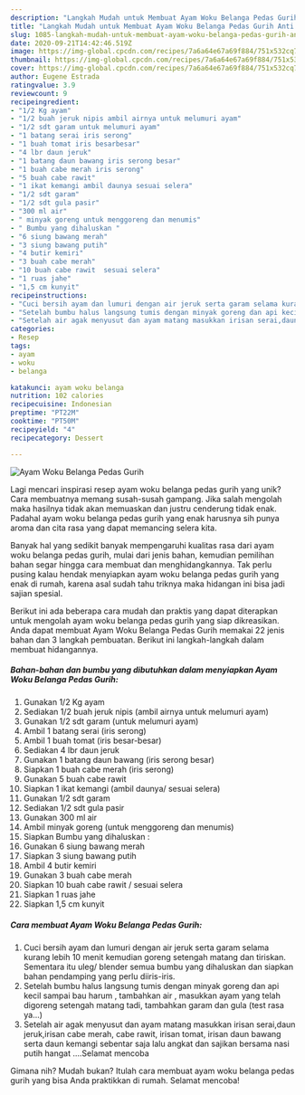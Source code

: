 ```yaml
---
description: "Langkah Mudah untuk Membuat Ayam Woku Belanga Pedas Gurih Anti Gagal"
title: "Langkah Mudah untuk Membuat Ayam Woku Belanga Pedas Gurih Anti Gagal"
slug: 1085-langkah-mudah-untuk-membuat-ayam-woku-belanga-pedas-gurih-anti-gagal
date: 2020-09-21T14:42:46.519Z
image: https://img-global.cpcdn.com/recipes/7a6a64e67a69f884/751x532cq70/ayam-woku-belanga-pedas-gurih-foto-resep-utama.jpg
thumbnail: https://img-global.cpcdn.com/recipes/7a6a64e67a69f884/751x532cq70/ayam-woku-belanga-pedas-gurih-foto-resep-utama.jpg
cover: https://img-global.cpcdn.com/recipes/7a6a64e67a69f884/751x532cq70/ayam-woku-belanga-pedas-gurih-foto-resep-utama.jpg
author: Eugene Estrada
ratingvalue: 3.9
reviewcount: 9
recipeingredient:
- "1/2 Kg ayam"
- "1/2 buah jeruk nipis ambil airnya untuk melumuri ayam"
- "1/2 sdt garam untuk melumuri ayam"
- "1 batang serai iris serong"
- "1 buah tomat iris besarbesar"
- "4 lbr daun jeruk"
- "1 batang daun bawang iris serong besar"
- "1 buah cabe merah iris serong"
- "5 buah cabe rawit"
- "1 ikat kemangi ambil daunya sesuai selera"
- "1/2 sdt garam"
- "1/2 sdt gula pasir"
- "300 ml air"
- " minyak goreng untuk menggoreng dan menumis"
- " Bumbu yang dihaluskan "
- "6 siung bawang merah"
- "3 siung bawang putih"
- "4 butir kemiri"
- "3 buah cabe merah"
- "10 buah cabe rawit  sesuai selera"
- "1 ruas jahe"
- "1,5 cm kunyit"
recipeinstructions:
- "Cuci bersih ayam dan lumuri dengan air jeruk serta garam selama kurang lebih 10 menit kemudian goreng setengah matang dan tiriskan. Sementara itu uleg/ blender semua bumbu yang dihaluskan dan siapkan bahan pendamping yang perlu diiris-iris."
- "Setelah bumbu halus langsung tumis dengan minyak goreng dan api kecil sampai bau harum , tambahkan air , masukkan ayam yang telah digoreng setengah matang tadi, tambahkan garam dan gula (test rasa ya...)"
- "Setelah air agak menyusut dan ayam matang masukkan irisan serai,daun jeruk,irisan cabe merah, cabe rawit, irisan tomat, irisan daun bawang serta daun kemangi sebentar saja lalu angkat dan sajikan bersama nasi putih hangat ....Selamat mencoba"
categories:
- Resep
tags:
- ayam
- woku
- belanga

katakunci: ayam woku belanga 
nutrition: 102 calories
recipecuisine: Indonesian
preptime: "PT22M"
cooktime: "PT50M"
recipeyield: "4"
recipecategory: Dessert

---
```



![Ayam Woku Belanga Pedas Gurih](https://img-global.cpcdn.com/recipes/7a6a64e67a69f884/751x532cq70/ayam-woku-belanga-pedas-gurih-foto-resep-utama.jpg)

Lagi mencari inspirasi resep ayam woku belanga pedas gurih yang unik? Cara membuatnya memang susah-susah gampang. Jika salah mengolah maka hasilnya tidak akan memuaskan dan justru cenderung tidak enak. Padahal ayam woku belanga pedas gurih yang enak harusnya sih punya aroma dan cita rasa yang dapat memancing selera kita.



Banyak hal yang sedikit banyak mempengaruhi kualitas rasa dari ayam woku belanga pedas gurih, mulai dari jenis bahan, kemudian pemilihan bahan segar hingga cara membuat dan menghidangkannya. Tak perlu pusing kalau hendak menyiapkan ayam woku belanga pedas gurih yang enak di rumah, karena asal sudah tahu triknya maka hidangan ini bisa jadi sajian spesial.


Berikut ini ada beberapa cara mudah dan praktis yang dapat diterapkan untuk mengolah ayam woku belanga pedas gurih yang siap dikreasikan. Anda dapat membuat Ayam Woku Belanga Pedas Gurih memakai 22 jenis bahan dan 3 langkah pembuatan. Berikut ini langkah-langkah dalam membuat hidangannya.

<!--inarticleads1-->

##### Bahan-bahan dan bumbu yang dibutuhkan dalam menyiapkan Ayam Woku Belanga Pedas Gurih:

1. Gunakan 1/2 Kg ayam
1. Sediakan 1/2 buah jeruk nipis (ambil airnya untuk melumuri ayam)
1. Gunakan 1/2 sdt garam (untuk melumuri ayam)
1. Ambil 1 batang serai (iris serong)
1. Ambil 1 buah tomat (iris besar-besar)
1. Sediakan 4 lbr daun jeruk
1. Gunakan 1 batang daun bawang (iris serong besar)
1. Siapkan 1 buah cabe merah (iris serong)
1. Gunakan 5 buah cabe rawit
1. Siapkan 1 ikat kemangi (ambil daunya/ sesuai selera)
1. Gunakan 1/2 sdt garam
1. Sediakan 1/2 sdt gula pasir
1. Gunakan 300 ml air
1. Ambil  minyak goreng (untuk menggoreng dan menumis)
1. Siapkan  Bumbu yang dihaluskan :
1. Gunakan 6 siung bawang merah
1. Siapkan 3 siung bawang putih
1. Ambil 4 butir kemiri
1. Gunakan 3 buah cabe merah
1. Siapkan 10 buah cabe rawit / sesuai selera
1. Siapkan 1 ruas jahe
1. Siapkan 1,5 cm kunyit




<!--inarticleads2-->

##### Cara membuat Ayam Woku Belanga Pedas Gurih:

1. Cuci bersih ayam dan lumuri dengan air jeruk serta garam selama kurang lebih 10 menit kemudian goreng setengah matang dan tiriskan. Sementara itu uleg/ blender semua bumbu yang dihaluskan dan siapkan bahan pendamping yang perlu diiris-iris.
1. Setelah bumbu halus langsung tumis dengan minyak goreng dan api kecil sampai bau harum , tambahkan air , masukkan ayam yang telah digoreng setengah matang tadi, tambahkan garam dan gula (test rasa ya...)
1. Setelah air agak menyusut dan ayam matang masukkan irisan serai,daun jeruk,irisan cabe merah, cabe rawit, irisan tomat, irisan daun bawang serta daun kemangi sebentar saja lalu angkat dan sajikan bersama nasi putih hangat ....Selamat mencoba




Gimana nih? Mudah bukan? Itulah cara membuat ayam woku belanga pedas gurih yang bisa Anda praktikkan di rumah. Selamat mencoba!

